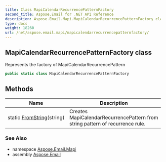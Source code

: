 ```yaml
---
title: Class MapiCalendarRecurrencePatternFactory
second_title: Aspose.Email for .NET API Reference
description: Aspose.Email.Mapi.MapiCalendarRecurrencePatternFactory class. Represents the factory of MapiCalendarRecurrencePattern
type: docs
weight: 18260
url: /net/aspose.email.mapi/mapicalendarrecurrencepatternfactory/
---
```

## MapiCalendarRecurrencePatternFactory class

Represents the factory of MapiCalendarRecurrencePattern

```csharp
public static class MapiCalendarRecurrencePatternFactory
```

## Methods

| Name | Description |
| --- | --- |
| static [FromString](../../aspose.email.mapi/mapicalendarrecurrencepatternfactory/fromstring/)(string) | Creates MapiCalendarRecurrencePattern from string pattern of recurrence rule. |

### See Also

* namespace [Aspose.Email.Mapi](../../aspose.email.mapi/)
* assembly [Aspose.Email](../../)


